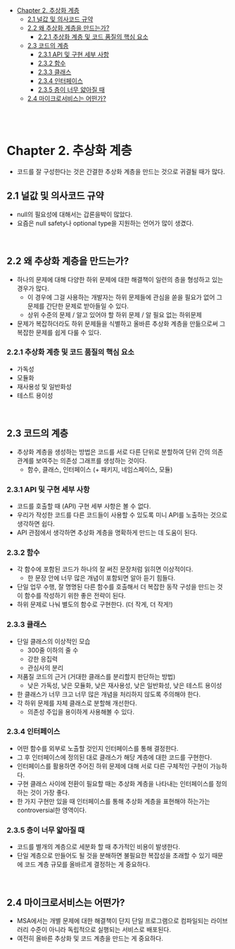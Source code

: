 - [Chapter 2. 추상화 계층](#chapter-2-추상화-계층)
  - [2.1 널값 및 의사코드 규약](#21-널값-및-의사코드-규약)
  - [2.2 왜 추상화 계층을 만드는가?](#22-왜-추상화-계층을-만드는가)
    - [2.2.1 추상화 계층 및 코드 품질의 핵심 요소](#221-추상화-계층-및-코드-품질의-핵심-요소)
  - [2.3 코드의 계층](#23-코드의-계층)
    - [2.3.1 API 및 구현 세부 사항](#231-api-및-구현-세부-사항)
    - [2.3.2 함수](#232-함수)
    - [2.3.3 클래스](#233-클래스)
    - [2.3.4 인터페이스](#234-인터페이스)
    - [2.3.5 층이 너무 얇아질 때](#235-층이-너무-얇아질-때)
  - [2.4 마이크로서비스는 어떤가?](#24-마이크로서비스는-어떤가)

<br/>
<br/>

# Chapter 2. 추상화 계층

- 코드를 잘 구성한다는 것은 간결한 추상화 계층을 만드는 것으로 귀결될 때가 많다.

## 2.1 널값 및 의사코드 규약

- null의 필요성에 대해서는 갑론을박이 많았다.
- 요즘은 null safety나 optional type을 지원하는 언어가 많이 생겼다.

<br/>

## 2.2 왜 추상화 계층을 만드는가?
- 하나의 문제에 대해 다양한 하위 문제에 대한 해결책이 일련의 층을 형성하고 있는 경우가 많다.
  - 이 경우에 그걸 사용하는 개발자는 하위 문제들에 관심을 쏟을 필요가 없어 그 문제를 간단한 문제로 받아들일 수 있다.
  - 상위 수준의 문제 / 알고 있어야 할 하위 문제 / 알 필요 없는 하위문제
- 문제가 복잡하더라도 하위 문제들을 식별하고 올바른 추상화 계층을 만듦으로써 그 복잡한 문제를 쉽게 다룰 수 있다.

### 2.2.1 추상화 계층 및 코드 품질의 핵심 요소
- 가독성
- 모듈화
- 재사용성 및 일반화성
- 테스트 용이성

<br/>

## 2.3 코드의 계층
- 추상화 계층을 생성하는 방법은 코드를 서로 다른 단위로 분할하여 단위 간의 의존 관계를 보여주는 의존성 그래프를 생성하는 것이다.
  - 함수, 클래스, 인터페이스 (+ 패키지, 네임스페이스, 모듈)

### 2.3.1 API 및 구현 세부 사항
- 코드를 호출할 때 (API) 구현 세부 사항은 볼 수 없다.
- 우리가 작성한 코드를 다른 코드들이 사용할 수 있도록 미니 API를 노출하는 것으로 생각하면 쉽다.
- API 관점에서 생각하면 추상화 계층을 명확하게 만드는 데 도움이 된다.

### 2.3.2 함수
- 각 함수에 포함된 코드가 하나의 잘 써진 문장처럼 읽히면 이상적이다.
  - 한 문장 안에 너무 많은 개념이 포함되면 알아 듣기 힘들다.
- 단일 업무 수행, 잘 명명된 다른 함수를 호출해서 더 복잡한 동작 구성을 만드는 것이 함수를 작성하기 위한 좋은 전략이 된다.
- 하위 문제로 나눠 별도의 함수로 구현한다. (더 작게, 더 작게!)

### 2.3.3 클래스
- 단일 클래스의 이상적인 모습
  - 300줄 이하의 줄 수
  - 강한 응집력
  - 관심사의 분리
- 저품질 코드의 근거 (거대한 클래스를 분리할지 판단하는 방법)
  - 낮은 가독성, 낮은 모듈화, 낮은 재사용성, 낮은 일반화성, 낮은 테스트 용이성
- 한 클래스가 너무 크고 너무 많은 개념을 처리하지 않도록 주의해야 한다.
- 각 하위 문제를 자체 클래스로 분할해 개선한다.
  - 의존성 주입을 용이하게 사용해볼 수 있다.

### 2.3.4 인터페이스
- 어떤 함수를 외부로 노출할 것인지 인터페이스를 통해 결정한다.
- 그 후 인터페이스에 정의된 대로 클래스가 해당 계층에 대한 코드를 구현한다.
- 인터페이스를 활용하면 주어진 하위 문제에 대해 서로 다른 구체적인 구현이 가능하다.
- 구현 클래스 사이에 전환이 필요할 때는 추상화 계층을 나타내는 인터페이스를 정의하는 것이 가장 좋다.
- 한 가지 구현만 있을 때 인터페이스를 통해 추상화 계층을 표현해야 하는가는 controversial한 영역이다.

### 2.3.5 층이 너무 얇아질 때
- 코드를 별개의 계층으로 세분화 할 때 추가적인 비용이 발생한다.
- 단일 계층으로 만들어도 될 것을 분해하면 불필요한 복잡성을 초래할 수 있기 때문에 코드 계층 규모를 올바르게 결정하는 게 중요하다.

<br/>

## 2.4 마이크로서비스는 어떤가?
- MSA에서는 개별 문제에 대한 해결책이 단지 단일 프로그램으로 컴파일되는 라이브러리 수준이 아니라 독립적으로 실행되는 서비스로 배포된다.
- 여전히 올바른 추상화 및 코드 계층을 만드는 게 중요하다.

